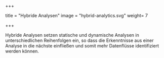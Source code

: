 +++

title = "Hybride Analysen"
image = "hybrid-analytics.svg"
weight= 7

+++

Hybride Analysen setzen statische und dynamische Analysen in unterschiedlichen Reihenfolgen ein, so dass die Erkenntnisse aus einer Analyse in die nächste einfließen und somit mehr Datenflüsse identifiziert werden können.